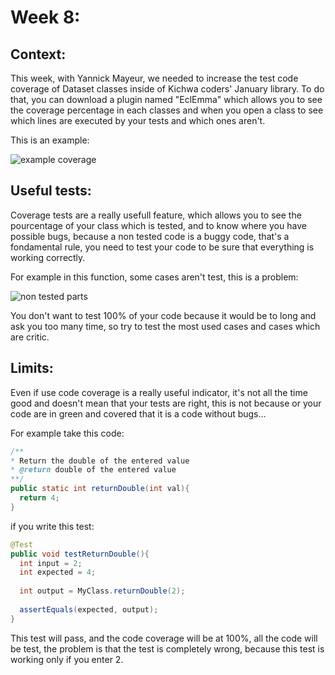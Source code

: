# Week 8:

## Context:

This week, with Yannick Mayeur, we needed to increase the test code coverage of Dataset classes inside of Kichwa coders' January library. To do that, you can download a plugin named "EclEmma" which allows you to see the coverage percentage in each classes and when you open a class to see which lines are executed by your tests and which ones aren't.

This is an example:

![example coverage](https://github.com/PierreSachot/Internship-Reports/blob/master/images/week%208/Screenshot_1.png?raw=true)

## Useful tests:

Coverage tests are a really usefull feature, which allows you to see the pourcentage of your class which is tested, and to know where you have possible bugs, because a non tested code is a buggy code, that's a fondamental rule, you need to test your code to be sure that everything is working correctly.

For example in this function, some cases aren't test, this is a problem:

![non tested parts](https://github.com/PierreSachot/Internship-Reports/blob/master/images/week%208/Screenshot_2.png?raw=true)

You don't want to test 100% of your code because it would be to long and ask you too many time, so try to test the most used cases and cases which are critic. 


## Limits:

Even if use code coverage is a really useful indicator, it's not all the time good and doesn't mean that your tests are right, this is not because or your code are in green and covered that it is a code without bugs...

For example take this code:

```Java
/**
* Return the double of the entered value
* @return double of the entered value
**/
public static int returnDouble(int val){
  return 4;
}
```

if you write this test:

```Java
@Test
public void testReturnDouble(){
  int input = 2;
  int expected = 4;
  
  int output = MyClass.returnDouble(2);
  
  assertEquals(expected, output);
}
```

This test will pass, and the code coverage will be at 100%, all the code will be test, the problem is that the test is completely wrong, because this test is working only if you enter 2.
